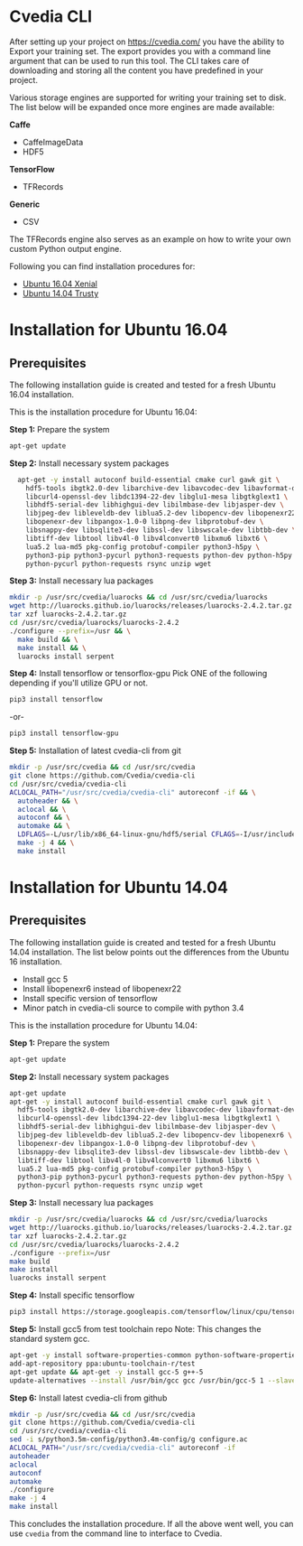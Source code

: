 # Cvedia CLI

After setting up your project on https://cvedia.com/ you have the ability to Export your training set. The export provides you with a command line argument that can be used to run this tool. The CLI takes care of downloading and storing all the content you have predefined in your project.

Various storage engines are supported for writing your training set to disk. The list below will be expanded once more engines are made available:

**Caffe**
- CaffeImageData
- HDF5

**TensorFlow**
- TFRecords

**Generic**
- CSV

The TFRecords engine also serves as an example on how to write your own custom Python output engine. 

Following you can find installation procedures for:
- [Ubuntu 16.04 Xenial](#u16)
- [Ubuntu 14.04 Trusty](#u14)


<a name=u16></a>
# Installation for Ubuntu 16.04

## Prerequisites ##
The following installation guide is created and tested for a fresh Ubuntu 16.04 installation.

This is the installation procedure for Ubuntu 16.04:

**Step 1:** Prepare the system
```bash
apt-get update
```
**Step 2:** Install necessary system packages
```bash
  apt-get -y install autoconf build-essential cmake curl gawk git \
    hdf5-tools ibgtk2.0-dev libarchive-dev libavcodec-dev libavformat-dev \
    libcurl4-openssl-dev libdc1394-22-dev libglu1-mesa libgtkglext1 \
    libhdf5-serial-dev libhighgui-dev libilmbase-dev libjasper-dev \
    libjpeg-dev libleveldb-dev liblua5.2-dev libopencv-dev libopenexr22 \
    libopenexr-dev libpangox-1.0-0 libpng-dev libprotobuf-dev \
    libsnappy-dev libsqlite3-dev libssl-dev libswscale-dev libtbb-dev \
    libtiff-dev libtool libv4l-0 libv4lconvert0 libxmu6 libxt6 \
    lua5.2 lua-md5 pkg-config protobuf-compiler python3-h5py \
    python3-pip python3-pycurl python3-requests python-dev python-h5py \
    python-pycurl python-requests rsync unzip wget
```
**Step 3:** Install necessary lua packages
```bash
mkdir -p /usr/src/cvedia/luarocks && cd /usr/src/cvedia/luarocks
wget http://luarocks.github.io/luarocks/releases/luarocks-2.4.2.tar.gz
tar xzf luarocks-2.4.2.tar.gz
cd /usr/src/cvedia/luarocks/luarocks-2.4.2
./configure --prefix=/usr && \
  make build && \
  make install && \
  luarocks install serpent
```
**Step 4:** Install tensorflow or tensorflox-gpu
Pick ONE of the following depending if you'll utilize GPU or not.
```bash
pip3 install tensorflow
```
-or-
```bash
pip3 install tensorflow-gpu
```
**Step 5:** Installation of latest cvedia-cli from git
```bash
mkdir -p /usr/src/cvedia && cd /usr/src/cvedia
git clone https://github.com/Cvedia/cvedia-cli
cd /usr/src/cvedia/cvedia-cli
ACLOCAL_PATH="/usr/src/cvedia/cvedia-cli" autoreconf -if && \
  autoheader && \
  aclocal && \
  autoconf && \
  automake && \
  LDFLAGS=-L/usr/lib/x86_64-linux-gnu/hdf5/serial CFLAGS=-I/usr/include/hdf5/serial ./configure && \
  make -j 4 && \
  make install
```

<a name=u14></a>
# Installation for Ubuntu 14.04

## Prerequisites ##
The following installation guide is created and tested for a fresh Ubuntu 14.04 installation. The list below points out the differences from the Ubuntu 16 installation.

- Install gcc 5 
- Install libopenexr6 instead of libopenexr22 
- Install specific version of tensorflow 
- Minor patch in cvedia-cli source to    compile with python 3.4

This is the installation procedure for Ubuntu 14.04:

**Step 1:** Prepare the system
```bash
apt-get update
```
**Step 2:** Install necessary system packages
```bash
apt-get update
apt-get -y install autoconf build-essential cmake curl gawk git \
  hdf5-tools ibgtk2.0-dev libarchive-dev libavcodec-dev libavformat-dev \
  libcurl4-openssl-dev libdc1394-22-dev libglu1-mesa libgtkglext1 \
  libhdf5-serial-dev libhighgui-dev libilmbase-dev libjasper-dev \
  libjpeg-dev libleveldb-dev liblua5.2-dev libopencv-dev libopenexr6 \
  libopenexr-dev libpangox-1.0-0 libpng-dev libprotobuf-dev \
  libsnappy-dev libsqlite3-dev libssl-dev libswscale-dev libtbb-dev \
  libtiff-dev libtool libv4l-0 libv4lconvert0 libxmu6 libxt6 \
  lua5.2 lua-md5 pkg-config protobuf-compiler python3-h5py \
  python3-pip python3-pycurl python3-requests python-dev python-h5py \
  python-pycurl python-requests rsync unzip wget
```
**Step 3:** Install necessary lua packages
```bash
mkdir -p /usr/src/cvedia/luarocks && cd /usr/src/cvedia/luarocks
wget http://luarocks.github.io/luarocks/releases/luarocks-2.4.2.tar.gz
tar xzf luarocks-2.4.2.tar.gz
cd /usr/src/cvedia/luarocks/luarocks-2.4.2
./configure --prefix=/usr
make build
make install
luarocks install serpent
```
**Step 4:** Install specific tensorflow
```bash
pip3 install https://storage.googleapis.com/tensorflow/linux/cpu/tensorflow-0.7.1-cp34-none-linux_x86_64.whl
```
**Step 5:** Install gcc5 from test toolchain repo
Note: This changes the standard system gcc.
```bash
apt-get -y install software-properties-common python-software-properties
add-apt-repository ppa:ubuntu-toolchain-r/test
apt-get update && apt-get -y install gcc-5 g++-5
update-alternatives --install /usr/bin/gcc gcc /usr/bin/gcc-5 1 --slave /usr/bin/g++ g++ /usr/bin/g++-5
```
**Step 6:** Install latest cvedia-cli from github
```bash
mkdir -p /usr/src/cvedia && cd /usr/src/cvedia
git clone https://github.com/Cvedia/cvedia-cli
cd /usr/src/cvedia/cvedia-cli
sed -i s/python3.5m-config/python3.4m-config/g configure.ac
ACLOCAL_PATH="/usr/src/cvedia/cvedia-cli" autoreconf -if
autoheader
aclocal
autoconf
automake
./configure
make -j 4
make install
```


This concludes the installation procedure. If all the above went well, you can use ```cvedia``` from the command line to interface to Cvedia.
